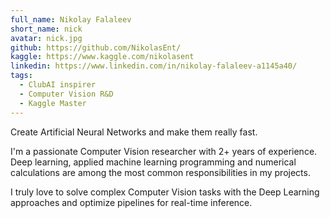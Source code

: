 ```yaml
---
full_name: Nikolay Falaleev
short_name: nick
avatar: nick.jpg
github: https://github.com/NikolasEnt/
kaggle: https://www.kaggle.com/nikolasent
linkedin: https://www.linkedin.com/in/nikolay-falaleev-a1145a40/
tags:
  - ClubAI inspirer
  - Computer Vision R&D
  - Kaggle Master
---
```

Create Artificial Neural Networks and make them really fast.

I'm a passionate Computer Vision researcher with 2+ years of experience. Deep
learning, applied machine learning programming and numerical calculations are
among the most common responsibilities in my projects.

I truly love to solve complex Computer Vision tasks with the Deep Learning
approaches and optimize pipelines for real-time inference.